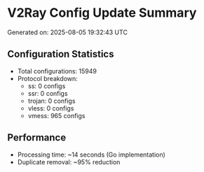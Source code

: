 # V2Ray Config Update Summary
Generated on: 2025-08-05 19:32:43 UTC

## Configuration Statistics
- Total configurations: 15949
- Protocol breakdown:
  - ss: 0 configs
  - ssr: 0 configs
  - trojan: 0 configs
  - vless: 0 configs
  - vmess: 965 configs

## Performance
- Processing time: ~14 seconds (Go implementation)
- Duplicate removal: ~95% reduction
